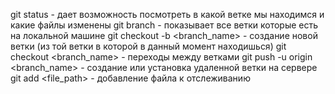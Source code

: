 git status - дает возможность посмотреть в какой ветке мы находимся и какие файлы изменены
git branch - показывает все ветки которые есть на локальной машине
git checkout -b <branch_name>  - создание новой ветки (из той ветки в которой в данный момент находишься)
git checkout <branch_name> - переходы между ветками
git push -u origin <branch_name> - создание или установка удаленной ветки на сервере
git add <file_path> - добавление файла к отслеживанию 